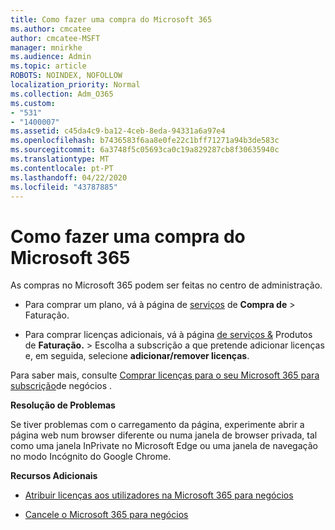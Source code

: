 ```yaml
---
title: Como fazer uma compra do Microsoft 365
ms.author: cmcatee
author: cmcatee-MSFT
manager: mnirkhe
ms.audience: Admin
ms.topic: article
ROBOTS: NOINDEX, NOFOLLOW
localization_priority: Normal
ms.collection: Adm_O365
ms.custom:
- "531"
- "1400007"
ms.assetid: c45da4c9-ba12-4ceb-8eda-94331a6a97e4
ms.openlocfilehash: b7436583f6aa8e0fe22c1bff71271a94b3de583c
ms.sourcegitcommit: 6a3748f5c05693ca0c19a829287cb8f30635940c
ms.translationtype: MT
ms.contentlocale: pt-PT
ms.lasthandoff: 04/22/2020
ms.locfileid: "43787885"
---
```

# <a name="how-to-make-a-microsoft-365-purchase"></a>Como fazer uma compra do Microsoft 365

As compras no Microsoft 365 podem ser feitas no centro de administração.
  
- Para comprar um plano, vá à página de [serviços](https://go.microsoft.com/fwlink/p/?linkid=868433) de **Compra de** \> Faturação.

- Para comprar licenças adicionais, vá à página [de serviços &](https://go.microsoft.com/fwlink/p/?linkid=842054) Produtos de **Faturação.** \> Escolha a subscrição a que pretende adicionar licenças e, em seguida, selecione **adicionar/remover licenças**.
  
Para saber mais, consulte [Comprar licenças para o seu Microsoft 365 para subscrição](https://docs.microsoft.com/office365/admin/subscriptions-and-billing/buy-licenses)de negócios .

**Resolução de Problemas**

Se tiver problemas com o carregamento da página, experimente abrir a página web num browser diferente ou numa janela de browser privada, tal como uma janela InPrivate no Microsoft Edge ou uma janela de navegação no modo Incógnito do Google Chrome. 

**Recursos Adicionais**
  
- [Atribuir licenças aos utilizadores na Microsoft 365 para negócios](https://docs.microsoft.com/office365/admin/subscriptions-and-billing/assign-licenses-to-users)

- [Cancele o Microsoft 365 para negócios](https://docs.microsoft.com/office365/admin/subscriptions-and-billing/cancel-your-subscription)